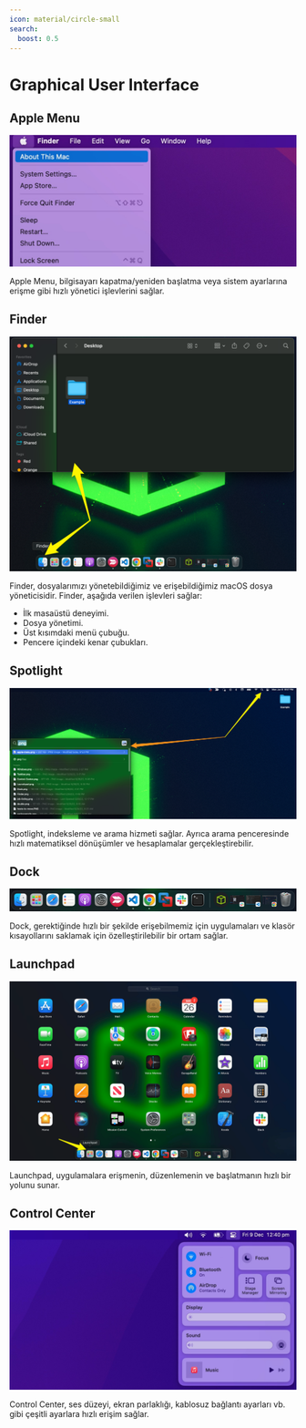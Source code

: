 ```yaml
---
icon: material/circle-small
search:
  boost: 0.5
---
```


# Graphical User Interface

## Apple Menu

![](../assets/images/apple-menu.jpg)

Apple Menu, bilgisayarı kapatma/yeniden başlatma veya sistem ayarlarına erişme gibi hızlı yönetici işlevlerini sağlar.

## Finder

![](../assets/images/finder.png)

Finder, dosyalarımızı yönetebildiğimiz ve erişebildiğimiz macOS dosya yöneticisidir. Finder, aşağıda verilen işlevleri sağlar:

* İlk masaüstü deneyimi.
* Dosya yönetimi.
* Üst kısımdaki menü çubuğu.
* Pencere içindeki kenar çubukları.

## Spotlight

![](../assets/images/gui-spotlight.png)

Spotlight, indeksleme ve arama hizmeti sağlar. Ayrıca arama penceresinde hızlı matematiksel dönüşümler ve hesaplamalar gerçekleştirebilir.

## Dock

![](../assets/images/dock.png)

Dock, gerektiğinde hızlı bir şekilde erişebilmemiz için uygulamaları ve klasör kısayollarını saklamak için özelleştirilebilir bir ortam sağlar.

## Launchpad

![](../assets/images/launchpad.png)

Launchpad, uygulamalara erişmenin, düzenlemenin ve başlatmanın hızlı bir yolunu sunar.

## Control Center

![](../assets/images/control-center.jpg)

Control Center, ses düzeyi, ekran parlaklığı, kablosuz bağlantı ayarları vb. gibi çeşitli ayarlara hızlı erişim sağlar.
